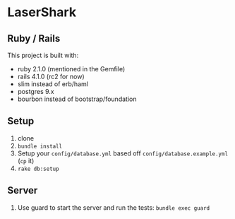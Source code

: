 LaserShark
=========

## Ruby / Rails

This project is built with:
* ruby 2.1.0 (mentioned in the Gemfile)
* rails 4.1.0 (rc2 for now)
* slim instead of erb/haml
* postgres 9.x
* bourbon instead of bootstrap/foundation

## Setup

1. clone
2. `bundle install`
3. Setup your `config/database.yml` based off `config/database.example.yml` (`cp` it)
4. `rake db:setup`

## Server

1. Use guard to start the server and run the tests: `bundle exec guard`
